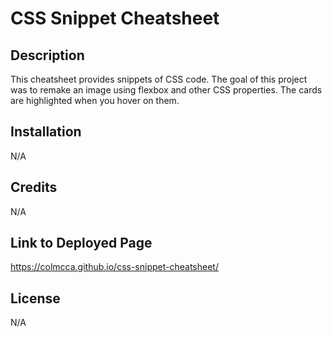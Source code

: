 # CSS Snippet Cheatsheet

## Description

This cheatsheet provides snippets of CSS code. The goal of this project was to remake an image using flexbox and other CSS properties. The cards are highlighted when you hover on them.

## Installation

N/A

## Credits

N/A

## Link to Deployed Page

https://colmcca.github.io/css-snippet-cheatsheet/

## License

N/A